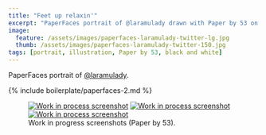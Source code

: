 ```yaml
---
title: "Feet up relaxin'"
excerpt: "PaperFaces portrait of @laramulady drawn with Paper by 53 on an iPad."
image: 
  feature: /assets/images/paperfaces-laramulady-twitter-lg.jpg
  thumb: /assets/images/paperfaces-laramulady-twitter-150.jpg
tags: [portrait, illustration, Paper by 53, black and white]
---
```


PaperFaces portrait of [@laramulady](http://twitter.com/laramulady).

{% include boilerplate/paperfaces-2.md %}

<figure class="third">
	<a href="{{ site.url }}/assets/images/paperfaces-laramulady-process-1-lg.jpg"><img src="{{ site.url }}/assets/images/paperfaces-laramulady-process-1-600.jpg" alt="Work in process screenshot"></a>
	<a href="{{ site.url }}/assets/images/paperfaces-laramulady-process-2-lg.jpg"><img src="{{ site.url }}/assets/images/paperfaces-laramulady-process-2-600.jpg" alt="Work in process screenshot"></a>
	<a href="{{ site.url }}/assets/images/paperfaces-laramulady-process-3-lg.jpg"><img src="{{ site.url }}/assets/images/paperfaces-laramulady-process-3-600.jpg" alt="Work in process screenshot"></a>
	<figcaption>Work in progress screenshots (Paper by 53).</figcaption>
</figure>